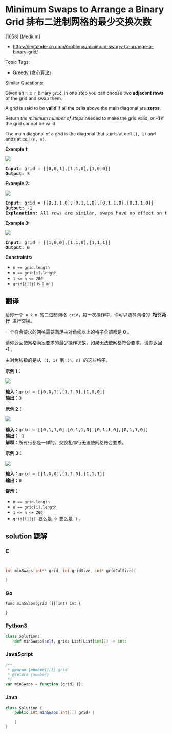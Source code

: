 # Minimum Swaps to Arrange a Binary Grid 排布二进制网格的最少交换次数

[1658] [Medium]

- https://leetcode-cn.com/problems/minimum-swaps-to-arrange-a-binary-grid/

Topic Tags:

- [Greedy (贪心算法)](https://leetcode-cn.com/tag/greedy/)

Similar Questions:

Given an `n x n` binary `grid`, in one step you can choose two **adjacent rows** of the grid and swap them.

A grid is said to be **valid** if all the cells above the main diagonal are **zeros**.

Return _the minimum number of steps_ needed to make the grid valid, or **\-1** if the grid cannot be valid.

The main diagonal of a grid is the diagonal that starts at cell `(1, 1)` and ends at cell `(n, n)`.

**Example 1:**

![](https://assets.leetcode.com/uploads/2020/07/28/fw.jpg)

<pre><strong>Input:</strong> grid = [[0,0,1],[1,1,0],[1,0,0]]
<strong>Output:</strong> 3
</pre>

**Example 2:**

![](https://assets.leetcode.com/uploads/2020/07/16/e2.jpg)

<pre><strong>Input:</strong> grid = [[0,1,1,0],[0,1,1,0],[0,1,1,0],[0,1,1,0]]
<strong>Output:</strong> -1
<strong>Explanation:</strong> All rows are similar, swaps have no effect on the grid.
</pre>

**Example 3:**

![](https://assets.leetcode.com/uploads/2020/07/16/e3.jpg)

<pre><strong>Input:</strong> grid = [[1,0,0],[1,1,0],[1,1,1]]
<strong>Output:</strong> 0
</pre>

**Constraints:**

- `n == grid.length`
- `n == grid[i].length`
- `1 <= n <= 200`
- `grid[i][j]` is `0` or `1`

## 翻译

给你一个  `n x n`  的二进制网格  `grid`，每一次操作中，你可以选择网格的  **相邻两行**  进行交换。

一个符合要求的网格需要满足主对角线以上的格子全部都是 **0** 。

请你返回使网格满足要求的最少操作次数，如果无法使网格符合要求，请你返回 **\-1** 。

主对角线指的是从  `(1, 1)`  到  `(n, n)`  的这些格子。

**示例 1：**

![](https://assets.leetcode-cn.com/aliyun-lc-upload/uploads/2020/08/02/fw.jpg)

<pre><strong>输入：</strong>grid = [[0,0,1],[1,1,0],[1,0,0]]
<strong>输出：</strong>3
</pre>

**示例 2：**

![](https://assets.leetcode-cn.com/aliyun-lc-upload/uploads/2020/08/02/e2.jpg)

<pre><strong>输入：</strong>grid = [[0,1,1,0],[0,1,1,0],[0,1,1,0],[0,1,1,0]]
<strong>输出：</strong>-1
<strong>解释：</strong>所有行都是一样的，交换相邻行无法使网格符合要求。
</pre>

**示例 3：**

![](https://assets.leetcode-cn.com/aliyun-lc-upload/uploads/2020/08/02/e3.jpg)

<pre><strong>输入：</strong>grid = [[1,0,0],[1,1,0],[1,1,1]]
<strong>输出：</strong>0
</pre>

**提示：**

- `n == grid.length`
- `n == grid[i].length`
- `1 <= n <= 200`
- `grid[i][j]`  要么是  `0`  要么是  `1` 。

## solution 题解

### C

```c


int minSwaps(int** grid, int gridSize, int* gridColSize){

}
```

### Go

```golang
func minSwaps(grid [][]int) int {

}
```

### Python3

```python
class Solution:
    def minSwaps(self, grid: List[List[int]]) -> int:
```

### JavaScript

```javascript
/**
 * @param {number[][]} grid
 * @return {number}
 */
var minSwaps = function (grid) {};
```

### Java

```java
class Solution {
    public int minSwaps(int[][] grid) {

    }
}
```
